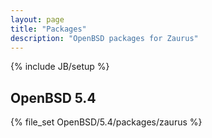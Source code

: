 ```yaml
---
layout: page
title: "Packages"
description: "OpenBSD packages for Zaurus"
---
```

{% include JB/setup %}

## OpenBSD 5.4

{% file_set OpenBSD/5.4/packages/zaurus %}
